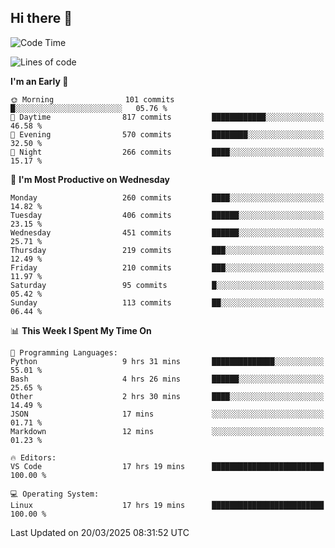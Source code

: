 ## Hi there 👋

<!--
**Wangmerlyn/Wangmerlyn** is a ✨ _special_ ✨ repository because its `README.md` (this file) appears on your GitHub profile.

Here are some ideas to get you started:

- 🔭 I’m currently working on ...
- 🌱 I’m currently learning ...
- 👯 I’m looking to collaborate on ...
- 🤔 I’m looking for help with ...
- 💬 Ask me about ...
- 📫 How to reach me: ...
- 😄 Pronouns: ...
- ⚡ Fun fact: ...
-->
<!--START_SECTION:waka-->
![Code Time](http://img.shields.io/badge/Code%20Time-100%20hrs%2042%20mins-blue)

![Lines of code](https://img.shields.io/badge/From%20Hello%20World%20I%27ve%20Written-8.8%20million%20lines%20of%20code-blue)

**I'm an Early 🐤** 

```text
🌞 Morning                101 commits         █░░░░░░░░░░░░░░░░░░░░░░░░   05.76 % 
🌆 Daytime                817 commits         ████████████░░░░░░░░░░░░░   46.58 % 
🌃 Evening                570 commits         ████████░░░░░░░░░░░░░░░░░   32.50 % 
🌙 Night                  266 commits         ████░░░░░░░░░░░░░░░░░░░░░   15.17 % 
```
📅 **I'm Most Productive on Wednesday** 

```text
Monday                   260 commits         ████░░░░░░░░░░░░░░░░░░░░░   14.82 % 
Tuesday                  406 commits         ██████░░░░░░░░░░░░░░░░░░░   23.15 % 
Wednesday                451 commits         ██████░░░░░░░░░░░░░░░░░░░   25.71 % 
Thursday                 219 commits         ███░░░░░░░░░░░░░░░░░░░░░░   12.49 % 
Friday                   210 commits         ███░░░░░░░░░░░░░░░░░░░░░░   11.97 % 
Saturday                 95 commits          █░░░░░░░░░░░░░░░░░░░░░░░░   05.42 % 
Sunday                   113 commits         ██░░░░░░░░░░░░░░░░░░░░░░░   06.44 % 
```


📊 **This Week I Spent My Time On** 

```text
💬 Programming Languages: 
Python                   9 hrs 31 mins       ██████████████░░░░░░░░░░░   55.01 % 
Bash                     4 hrs 26 mins       ██████░░░░░░░░░░░░░░░░░░░   25.65 % 
Other                    2 hrs 30 mins       ████░░░░░░░░░░░░░░░░░░░░░   14.49 % 
JSON                     17 mins             ░░░░░░░░░░░░░░░░░░░░░░░░░   01.71 % 
Markdown                 12 mins             ░░░░░░░░░░░░░░░░░░░░░░░░░   01.23 % 

🔥 Editors: 
VS Code                  17 hrs 19 mins      █████████████████████████   100.00 % 

💻 Operating System: 
Linux                    17 hrs 19 mins      █████████████████████████   100.00 % 
```


 Last Updated on 20/03/2025 08:31:52 UTC
<!--END_SECTION:waka-->
